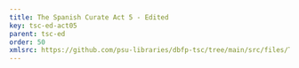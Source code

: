 ```yaml
---
title: The Spanish Curate Act 5 - Edited
key: tsc-ed-act05
parent: tsc-ed
order: 50
xmlsrc: https://github.com/psu-libraries/dbfp-tsc/tree/main/src/files/TSC-Edited-Act5.xml
---
```

<tei-render mode="drama" linedisplay="5" src="../../../files/TSC-Edited-Act5.xml" line-display="5" line-prefix="line" line-start="1" close-icon="close" close-label="Close" copy-message="Copied to Clipboard" link-icon="link" link-label="Get link" page-icon="description" page-label="See the original page" pathAssetCss="../../../assets/css"></tei-render>
